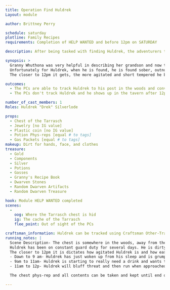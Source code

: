 ```yaml
---
title: Operation Find Huldrek
Layout: module

author: Brittney Perry

schedule: saturday
plotline: Family Recipes
requirements: Completion of HELP WANTED and before 12pm on SATURDAY

description: After being tasked with finding Huldrek, the adventurers track him using Craftsman Other- Tracking [Level 1 or above] back to the cache of the Tarrasch, where he is standing guard. At 12pm Saturday he will abandon his post if not found.

synopsis: >
  Granny Whuthona was very helpful in describing her grandson and now the PCs are able to track Huldrek to his post, the cache of the Tarrasch. Huldrek is on guard duty at the cache and has been for the past few days. He ran out of drink early on in his duty, and is in desperate need of a bottle. The closer to noon it gets, the more anxious he gets. 
  Unfortunately for Huldrek, when he is found, he is found sober, outnumbered  and out-weaponed. He will try to bluff his way into getting them to leave and if that doesn't work, he will run rather than fight. The treasure is left unguarded and free for the taking if the PCs wish.
  The closer to 12pm it gets, the more agitated and short tempered he becomes, and Huldrek will abandon his watch at 12 pm Saturday, making his way into the tavern in search of a bottle and maybe a card game. 

outcomes: 
  - The PCs are able to track Huldrek to his post in the woods and convince, threaten, or capture him into leaving his duty.
  - The PCs don't track Huldrek and he shows up in the tavern after 12pm Saturday [module failure, spawns YOU FOUND HULDREK]

number_of_cast_members: 1
Roles: Huldrek "Drek" Silverlode

props:
  - Chest of the Tarrasch
  - Jewelry [no IG value] 
  - Plastic coin [no IG value]
  - Potion Phys-reps [equal # to tags]
  - Gas Packets [equal # to tags]
makeup: Dirt for hands, face, and clothes
treasure:
  - Gold
  - Components
  - Silver
  - Potions
  - Gasses
  - Granny's Recipe Book
  - Dwarven Stones
  - Random Dwarven Artifacts
  - Random Dwarven Treasure

hook: Module HELP WANTED completed
scenes: 
  - 
    oog: Where the Tarrasch chest is hid
    ig: The cache of the Tarrasch
    flee_point: Out of sight of the PCs

craftsman_information: Huldrek can be tracked using Craftsman Other-Tracking Level 1 or above
running_notes: | 
  Scene Description- The chest is somewhere in the woods, away from the path, where you would never just stumble on it. Huldrek is standing guard, mumbling to himself and unaware of the PCs approach until they are close or make themselves known.
  Huldrek has been on constant guard duty for several days. He is dirty and disheveled, and is twitchy, mumbling to himself. 
  The closer to 12pm it is dictates how agitated Huldrek is and how easy he is to convince to leave his post
  - Dawn to 9 am- Huldrek has just woken up from his sleep and is grumpy and stubborn. Huldrek will not leave his post easily, and will try to bluff [eg. There are dozens of people surrounding you!, I am a deadly fighter!] Flee point is out of site of PCs High Stubbornness/Low tolerance to threat. Will fight if attacked until 50 body and then run..
  - 9am to 11am- Huldrek is starting to really need a drink and wants to leave. It doesn't take much convincing or threatening to get him to leave. Flee point is out of site of PCs Medium Stubbornness/ Medium tolerance to threat. Will run if being physically attacked or threatened.
  - 11am to 12p- Huldrek will bluff threat and then run when approached by PCs. If he gets out of sight of the PCs, he will have escaped. Low Stubbornness/No Tolerance to threat. Will bluff threaten and then run when approached.

  The chest phys-rep and all contents can be taken and kept until end of event or completion of module THE EXCHANGE

---
```






